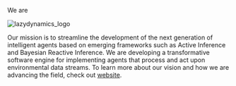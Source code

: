 We are

![lazydynamics_logo](https://github.com/lazydynamics/.github/assets/6557701/bba5dd16-8a3a-412e-be60-b448a0b4ca65)

Our mission is to streamline the development of the next generation of intelligent agents based on emerging frameworks such as Active Inference and Bayesian Reactive Inference. 
We are developing a transformative software engine for implementing agents that process and act upon environmental data streams. 
To learn more about our vision and how we are advancing the field, check out [website](https://lazydynamics.com/).
